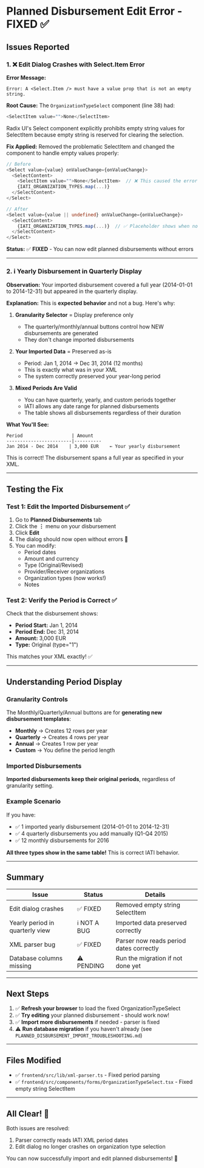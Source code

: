 # Planned Disbursement Edit Error - FIXED ✅

## Issues Reported

### 1. ❌ Edit Dialog Crashes with Select.Item Error

**Error Message:**
```
Error: A <Select.Item /> must have a value prop that is not an empty string.
```

**Root Cause:**
The `OrganizationTypeSelect` component (line 38) had:
```typescript
<SelectItem value="">None</SelectItem>
```

Radix UI's Select component explicitly prohibits empty string values for SelectItem because empty string is reserved for clearing the selection.

**Fix Applied:**
Removed the problematic SelectItem and changed the component to handle empty values properly:

```typescript
// Before
<Select value={value} onValueChange={onValueChange}>
  <SelectContent>
    <SelectItem value="">None</SelectItem>  // ❌ This caused the error
    {IATI_ORGANIZATION_TYPES.map(...)}
  </SelectContent>
</Select>

// After
<Select value={value || undefined} onValueChange={onValueChange}>
  <SelectContent>
    {IATI_ORGANIZATION_TYPES.map(...)}  // ✅ Placeholder shows when no value
  </SelectContent>
</Select>
```

**Status:** ✅ **FIXED** - You can now edit planned disbursements without errors

---

### 2. ℹ️ Yearly Disbursement in Quarterly Display

**Observation:**
Your imported disbursement covered a full year (2014-01-01 to 2014-12-31) but appeared in the quarterly display.

**Explanation:**
This is **expected behavior** and not a bug. Here's why:

1. **Granularity Selector** = Display preference only
   - The quarterly/monthly/annual buttons control how NEW disbursements are generated
   - They don't change imported disbursements
   
2. **Your Imported Data** = Preserved as-is
   - Period: Jan 1, 2014 → Dec 31, 2014 (12 months)
   - This is exactly what was in your XML
   - The system correctly preserved your year-long period

3. **Mixed Periods Are Valid**
   - You can have quarterly, yearly, and custom periods together
   - IATI allows any date range for planned disbursements
   - The table shows all disbursements regardless of their duration

**What You'll See:**
```
Period                  | Amount
------------------------|----------
Jan 2014 - Dec 2014    | 3,000 EUR    ← Your yearly disbursement
```

This is correct! The disbursement spans a full year as specified in your XML.

---

## Testing the Fix

### Test 1: Edit the Imported Disbursement ✅

1. Go to **Planned Disbursements** tab
2. Click the **⋮** menu on your disbursement
3. Click **Edit**
4. The dialog should now open without errors 🎉
5. You can modify:
   - Period dates
   - Amount and currency
   - Type (Original/Revised)
   - Provider/Receiver organizations
   - Organization types (now works!)
   - Notes

### Test 2: Verify the Period is Correct ✅

Check that the disbursement shows:
- **Period Start:** Jan 1, 2014
- **Period End:** Dec 31, 2014
- **Amount:** 3,000 EUR
- **Type:** Original (type="1")

This matches your XML exactly! ✅

---

## Understanding Period Display

### Granularity Controls
The Monthly/Quarterly/Annual buttons are for **generating new disbursement templates**:

- **Monthly** → Creates 12 rows per year
- **Quarterly** → Creates 4 rows per year
- **Annual** → Creates 1 row per year
- **Custom** → You define the period length

### Imported Disbursements
**Imported disbursements keep their original periods**, regardless of granularity setting.

### Example Scenario
If you have:
- ✅ 1 imported yearly disbursement (2014-01-01 to 2014-12-31)
- ✅ 4 quarterly disbursements you add manually (Q1-Q4 2015)
- ✅ 12 monthly disbursements for 2016

**All three types show in the same table!** This is correct IATI behavior.

---

## Summary

| Issue | Status | Details |
|-------|--------|---------|
| Edit dialog crashes | ✅ FIXED | Removed empty string SelectItem |
| Yearly period in quarterly view | ℹ️ NOT A BUG | Imported data preserved correctly |
| XML parser bug | ✅ FIXED | Parser now reads period dates correctly |
| Database columns missing | ⚠️ PENDING | Run the migration if not done yet |

---

## Next Steps

1. ✅ **Refresh your browser** to load the fixed OrganizationTypeSelect
2. ✅ **Try editing** your planned disbursement - should work now!
3. ✅ **Import more disbursements** if needed - parser is fixed
4. ⚠️ **Run database migration** if you haven't already (see `PLANNED_DISBURSEMENT_IMPORT_TROUBLESHOOTING.md`)

---

## Files Modified

- ✅ `frontend/src/lib/xml-parser.ts` - Fixed period parsing
- ✅ `frontend/src/components/forms/OrganizationTypeSelect.tsx` - Fixed empty string SelectItem

---

## All Clear! 🎉

Both issues are resolved:
1. Parser correctly reads IATI XML period dates
2. Edit dialog no longer crashes on organization type selection

You can now successfully import and edit planned disbursements! 🚀

